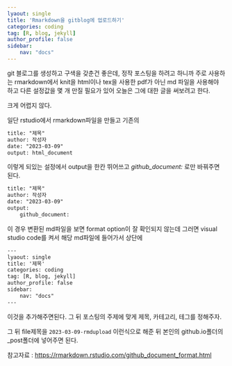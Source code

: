 ```yaml
---
lyaout: single
title: 'Rmarkdown을 gitblog에 업로드하기'
categories: coding
tag: [R, blog, jekyll]
author_profile: false
sidebar:
    nav: "docs"
---
```



git 블로그를 생성하고 구색을 갖춘건 좋은데, 정작 포스팅을 하려고 하니까
주로 사용하는 rmarkdown에서 knit을 html이나 tex을 사용한 pdf가 아닌 md
파일을 사용해야 하고 다른 설정값을 몇 개 만질 필요가 있어 오늘은 그에
대한 글을 써보려고 한다.

크게 어렵지 않다.

일단 rstudio에서 rmarkdown파일을 만들고 기존의

``` tex
title: "제목"
author: 작성자
date: "2023-03-09"
output: html_document
```

이렇게 되있는 설정에서 output을 한칸 뛰어쓰고 *github_document:* 로만
바꿔주면 된다.

``` tex
title: "제목"
author: 작성자
date: "2023-03-09"
output: 
    github_document:
```



이 경우 변환된 md파일을 보면 format option이 잘 확인되지 않는데 
그러면 visual studio code를 켜서 해당 md파일에 들어가서
상단에 

``` tex
---
lyaout: single
title: '제목'
categories: coding
tag: [R, blog, jekyll]
author_profile: false
sidebar:
    nav: "docs"
---
```

이것을 추가해주면된다. 그 뒤 포스팅의 주제에 맞게 제목, 카테고리, 테그를 정해주자.

그 뒤 file제목을 `2023-03-09-rmdupload` 이런식으로 해준 뒤 본인의
github.io폴더의 \_post폴더에 넣어주면 된다.

참고자료 : <https://rmarkdown.rstudio.com/github_document_format.html>
